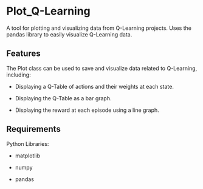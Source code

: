 # Plot_Q-Learning
 A tool for plotting and visualizing data from Q-Learning projects. Uses the pandas library to easily visualize Q-Learning data.

## Features
The Plot class can be used to save and visualize data related to Q-Learning, including:

- Displaying a Q-Table of actions and their weights at each state.

- Displaying the Q-Table as a bar graph.

- Displaying the reward at each episode using a line graph.

## Requirements
Python Libraries:

- matplotlib

- numpy

- pandas